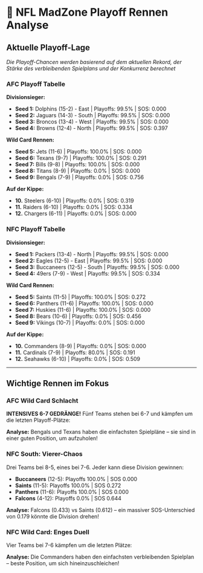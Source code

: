 # 🏈 NFL MadZone Playoff Rennen Analyse

## Aktuelle Playoff-Lage

*Die Playoff-Chancen werden basierend auf dem aktuellen Rekord, der Stärke des verbleibenden Spielplans und der Konkurrenz berechnet*

### AFC Playoff Tabelle

**Divisionsieger:**
- **Seed 1:** Dolphins (15-2) - East | Playoffs: 99.5% | SOS: 0.000
- **Seed 2:** Jaguars (14-3) - South | Playoffs: 99.5% | SOS: 0.000
- **Seed 3:** Broncos (13-4) - West | Playoffs: 99.5% | SOS: 0.000
- **Seed 4:** Browns (12-4) - North | Playoffs: 99.5% | SOS: 0.397

**Wild Card Rennen:**
- **Seed 5:** Jets (11-6) | Playoffs: 100.0% | SOS: 0.000
- **Seed 6:** Texans (9-7) | Playoffs: 100.0% | SOS: 0.291
- **Seed 7:** Bills (9-8) | Playoffs: 100.0% | SOS: 0.000
- **Seed 8:** Titans (8-9) | Playoffs: 0.0% | SOS: 0.000
- **Seed 9:** Bengals (7-9) | Playoffs: 0.0% | SOS: 0.756

**Auf der Kippe:**
- **10.** Steelers (6-10) | Playoffs: 0.0% | SOS: 0.319
- **11.** Raiders (6-10) | Playoffs: 0.0% | SOS: 0.334
- **12.** Chargers (6-11) | Playoffs: 0.0% | SOS: 0.000

### NFC Playoff Tabelle

**Divisionsieger:**
- **Seed 1:** Packers (13-4) - North | Playoffs: 99.5% | SOS: 0.000
- **Seed 2:** Eagles (12-5) - East | Playoffs: 99.5% | SOS: 0.000
- **Seed 3:** Buccaneers (12-5) - South | Playoffs: 99.5% | SOS: 0.000
- **Seed 4:** 49ers (7-9) - West | Playoffs: 99.5% | SOS: 0.334

**Wild Card Rennen:**
- **Seed 5:** Saints (11-5) | Playoffs: 100.0% | SOS: 0.272
- **Seed 6:** Panthers (11-6) | Playoffs: 100.0% | SOS: 0.000
- **Seed 7:** Huskies (11-6) | Playoffs: 100.0% | SOS: 0.000
- **Seed 8:** Bears (10-6) | Playoffs: 0.0% | SOS: 0.456
- **Seed 9:** Vikings (10-7) | Playoffs: 0.0% | SOS: 0.000

**Auf der Kippe:**
- **10.** Commanders (8-9) | Playoffs: 0.0% | SOS: 0.000
- **11.** Cardinals (7-9) | Playoffs: 80.0% | SOS: 0.191
- **12.** Seahawks (6-10) | Playoffs: 0.0% | SOS: 0.509

---

## Wichtige Rennen im Fokus

### AFC Wild Card Schlacht

**INTENSIVES 6-7 GEDRÄNGE!** Fünf Teams stehen bei 6-7 und kämpfen um die letzten Playoff-Plätze:


**Analyse:** Bengals und Texans haben die einfachsten Spielpläne – sie sind in einer guten Position, um aufzuholen!

### NFC South: Vierer-Chaos

Drei Teams bei 8-5, eines bei 7-6. Jeder kann diese Division gewinnen:

- **Buccaneers** (12-5): Playoffs 100.0% | SOS 0.000
- **Saints** (11-5): Playoffs 100.0% | SOS 0.272
- **Panthers** (11-6): Playoffs 100.0% | SOS 0.000
- **Falcons** (4-12): Playoffs 0.0% | SOS 0.644

**Analyse:** Falcons (0.433) vs Saints (0.612) – ein massiver SOS-Unterschied von 0.179 könnte die Division drehen!

### NFC Wild Card: Enges Duell

Vier Teams bei 7-6 kämpfen um die letzten Plätze:


**Analyse:** Die Commanders haben den einfachsten verbleibenden Spielplan – beste Position, um sich hineinzuschleichen!
